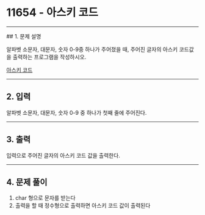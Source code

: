 # 11654 -  아스키 코드

<hr/>
## 1. 문제 설명

알파벳 소문자, 대문자, 숫자 0-9중 하나가 주어졌을 때, 주어진 글자의 아스키 코드값을 출력하는 프로그램을 작성하시오.

[아스키 코드](<https://www.acmicpc.net/problem/11654>)

------

## 2. 입력

알파벳 소문자, 대문자, 숫자 0-9 중 하나가 첫째 줄에 주어진다.

------

## 3. 출력

입력으로 주어진 글자의 아스키 코드 값을 출력한다.

------

## 4. 문제 풀이

1. char 형으로 문자를 받는다
2. 출력을 할 때 정수형으로 출력하면 아스키 코드 값이 출력된다